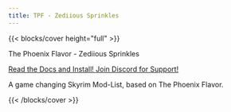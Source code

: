 ```yaml
---
title: TPF - Zediious Sprinkles
---
```

{{< blocks/cover height="full" >}}
<div class="card bg-dark p-3 border-5">
  <p class="mb-5 mt-0 fs-1 text-white">The Phoenix Flavor - Zediious Sprinkles</p>
  <div class="row justify-content-center">
    <a class="btn btn-lg btn-secondary me-3 mb-4 col-6" href="./docs/">
      Read the Docs and Install! <i class="fas fa-arrow-alt-circle-right ms-2"></i>
    </a>
    <a class="btn btn-lg btn-discord active me-3 mb-4 col-6" href="https://discord.gg/CvhTeavrcW">
      Join Discord for Support! <i class="fab fa-discord ms-2 "></i>
    </a>
  </div>
  <p class="mt-4 mb-0 fs-3 text-white">A game changing Skyrim Mod-List, based on The Phoenix Flavor.</p>
</div>

{{< /blocks/cover >}}
